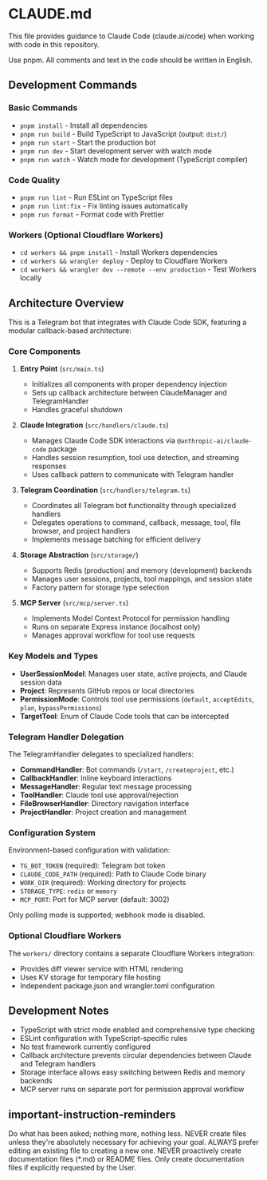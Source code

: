 # CLAUDE.md

This file provides guidance to Claude Code (claude.ai/code) when working with code in this repository.

Use pnpm.
All comments and text in the code should be written in English.

## Development Commands

### Basic Commands
- `pnpm install` - Install all dependencies
- `pnpm run build` - Build TypeScript to JavaScript (output: `dist/`)
- `pnpm run start` - Start the production bot
- `pnpm run dev` - Start development server with watch mode
- `pnpm run watch` - Watch mode for development (TypeScript compiler)

### Code Quality
- `pnpm run lint` - Run ESLint on TypeScript files
- `pnpm run lint:fix` - Fix linting issues automatically
- `pnpm run format` - Format code with Prettier

### Workers (Optional Cloudflare Workers)
- `cd workers && pnpm install` - Install Workers dependencies
- `cd workers && wrangler deploy` - Deploy to Cloudflare Workers
- `cd workers && wrangler dev --remote --env production` - Test Workers locally

## Architecture Overview

This is a Telegram bot that integrates with Claude Code SDK, featuring a modular callback-based architecture:

### Core Components

1. **Entry Point** (`src/main.ts`)
   - Initializes all components with proper dependency injection
   - Sets up callback architecture between ClaudeManager and TelegramHandler
   - Handles graceful shutdown

2. **Claude Integration** (`src/handlers/claude.ts`)
   - Manages Claude Code SDK interactions via `@anthropic-ai/claude-code` package
   - Handles session resumption, tool use detection, and streaming responses
   - Uses callback pattern to communicate with Telegram handler

3. **Telegram Coordination** (`src/handlers/telegram.ts`)
   - Coordinates all Telegram bot functionality through specialized handlers
   - Delegates operations to command, callback, message, tool, file browser, and project handlers
   - Implements message batching for efficient delivery

4. **Storage Abstraction** (`src/storage/`)
   - Supports Redis (production) and memory (development) backends
   - Manages user sessions, projects, tool mappings, and session state
   - Factory pattern for storage type selection

5. **MCP Server** (`src/mcp/server.ts`)
   - Implements Model Context Protocol for permission handling
   - Runs on separate Express instance (localhost only)
   - Manages approval workflow for tool use requests

### Key Models and Types

- **UserSessionModel**: Manages user state, active projects, and Claude session data
- **Project**: Represents GitHub repos or local directories
- **PermissionMode**: Controls tool use permissions (`default`, `acceptEdits`, `plan`, `bypassPermissions`)
- **TargetTool**: Enum of Claude Code tools that can be intercepted

### Telegram Handler Delegation

The TelegramHandler delegates to specialized handlers:
- **CommandHandler**: Bot commands (`/start`, `/createproject`, etc.)
- **CallbackHandler**: Inline keyboard interactions
- **MessageHandler**: Regular text message processing
- **ToolHandler**: Claude tool use approval/rejection
- **FileBrowserHandler**: Directory navigation interface
- **ProjectHandler**: Project creation and management

### Configuration System

Environment-based configuration with validation:
- `TG_BOT_TOKEN` (required): Telegram bot token
- `CLAUDE_CODE_PATH` (required): Path to Claude Code binary
- `WORK_DIR` (required): Working directory for projects
- `STORAGE_TYPE`: `redis` or `memory`
- `MCP_PORT`: Port for MCP server (default: 3002)

Only polling mode is supported; webhook mode is disabled.

### Optional Cloudflare Workers

The `workers/` directory contains a separate Cloudflare Workers integration:
- Provides diff viewer service with HTML rendering
- Uses KV storage for temporary file hosting
- Independent package.json and wrangler.toml configuration

## Development Notes

- TypeScript with strict mode enabled and comprehensive type checking
- ESLint configuration with TypeScript-specific rules
- No test framework currently configured
- Callback architecture prevents circular dependencies between Claude and Telegram handlers
- Storage interface allows easy switching between Redis and memory backends
- MCP server runs on separate port for permission approval workflow

## important-instruction-reminders
Do what has been asked; nothing more, nothing less.
NEVER create files unless they're absolutely necessary for achieving your goal.
ALWAYS prefer editing an existing file to creating a new one.
NEVER proactively create documentation files (*.md) or README files. Only create documentation files if explicitly requested by the User.